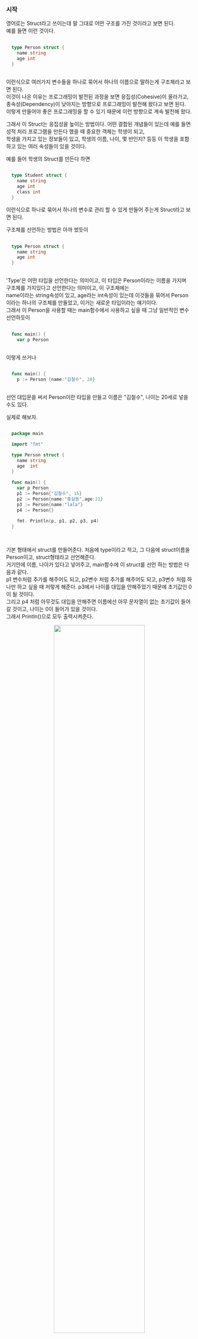 ### 시작
영어로는 Struct라고 쓰이는데 말 그대로 어떤 구조를 가진 것이라고 보면 된다. <Br />
예를 들면 이런 것이다.
``` Go
  
  type Person struct {
    name string
    age int
  }
  
```
이런식으로 여러가지 변수들을 하나로 묶어서 하나의 이름으로 말하는게 구조체라고 보면 된다. <br />
이것이 나온 이유는 프로그래밍이 발전된 과정을 보면 응집성(Cohesive)이 올라가고, 종속성(Dependency)이 낮아지는 방향으로 프로그래밍이 발전해 왔다고 보면 된다. <br />
이렇게 만들어야 좋은 프로그래밍을 할 수 있기 때문에 이런 방향으로 계속 발전해 왔다. <br />

그래서 이 Struct는 응집성을 높이는 방법이다. 어떤 결합된 개념들이 있는데 예를 들면 성적 처리 프로그램을 만든다 했을 때 중요한 객체는 학생이 되고, <br />
학생을 가지고 있는 정보들이 있고, 학생의 이름, 나이, 몇 반인지? 등등 이 학생을 포함하고 있는 여러 속성들이 있을 것이다. <br />

예를 들어 학생의 Struct를 만든다 하면 <br />
``` Go
  
  type Student struct {
    name string
    age int
    class int 
  }

```
이런식으로 하나로 묶어서 하나의 변수로 관리 할 수 있게 만들어 주는게 Struct라고 보면 된다. <br />

구조체를 선언하는 방법은 아까 썼듯이 <br />

``` Go
  
  type Person struct {
    name string
    age int
  }
  
```
'Type'은 어떤 타입을 선언한다는 의미이고, 이 타입은 Person이라는 이름을 가지며 구조체를 가지있다고 선언한다는 의미이고, 이 구조체에는 <br />
name이라는 string속성이 있고, age라는 int속성이 있는데 이것들을 묶어서 Person이라는 하나의 구조체를 만들었고, 이거는 새로운 타입이라는 얘기이다. <br />
그래서 이 Person을 사용할 때는 main함수에서 사용하고 싶을 때 그냥 일반적인 변수 선언하듯이 <br />
``` Go
  
  func main() {
    var p Person 
    
```
이렇게 쓰거나 <br />

``` Go
  
  func main() {
    p := Person {name:"김철수", 20}
    
```
선언 대입문을 써서 Person이란 타입을 만들고 이름은 "김철수", 나이는 20세로 넣을 수도 있다. <Br />

실제로 해보자. <br />

``` Go

  package main

  import "fmt"

  type Person struct {
    name string
    age  int
  }
  
  func main() {
    var p Person
    p1 := Person{"김철수", 15}
    p2 := Person{name:"홍길동",age:21}
    p3 := Person{name:"lala"}
    p4 := Person{}
    
    fmt. Println(p, p1, p2, p3, p4)
  }
  
  
```

기본 형태에서 struct를 만들어준다. 처음에 type이라고 적고, 그 다음에 struct이름을 Person이고, struct형태라고 선언해준다. <br />
거기안에 이름, 나이가 있다고 넣어주고, main함수에 이 struct를 선언 하는 방법은 다음과 같다. <br />
p1 변수처럼 추가를 해주어도 되고, p2변수 처럼 추가를 해주어도 되고, p3변수 처럼 하나만 하고 싶을 때 저렇게 해준다. p3에서 나이를 대입을 안해주었기 때문에 초기값인 0이 될 것이다. <br />
그리고 p4 처럼 아무것도 대입을 안해주면 이름에선 아무 문자열이 없는 초기값이 들어갈 것이고, 나이는 0이 들어가 있을 것이다. <br />
그래서 Println()으로 모두 출력시켜준다. <br />

<p align = "center"> <img src = "https://user-images.githubusercontent.com/33046341/96970056-14786900-154e-11eb-9929-c269a5b40058.png" width = 70%> </img></p>

출력 값을 보면 P는 변수를 그냥 선언했고, 아무런 값을 주지 않았기 떄문에 초기값이 들어갔고, 마찬가지로 p1 ~ p4도 입력한대로 출력된 것을 확인 할 수 있다. <br />
각각의 속성들을 가져오는 방법은 변수뒤에 '.'을 찍으면 그 안에 있는 속성들을 가져 올 수 있다. 이 방법으로 p를 수정해주자! <br />

``` Go

  package main

  import "fmt"

  type Person struct {
    name string
    age  int
  }

  func main() {
    var p Person
    p1 := Person{"김철수", 15}
    p2 := Person{name: "홍길동", age: 21}
    p3 := Person{name: "lala"}
    p4 := Person{}

    fmt.Println(p, p1, p2, p3, p4)

    p.name = "Kevin"
    p.age = 22

    fmt.Println(p)
  }

```
p의 이름과 나이를 변경해주었다. 결과를 보자 <br />
<p align = "center"> <img src = "https://user-images.githubusercontent.com/33046341/96970626-f101ee00-154e-11eb-839e-8e09e474d798.png" width = 70%> </img></p>

정상적으로 p가 잘 바뀐것을 확인할 수 있다. <br />

이게 Sturct의 기본적인 내용이다. <br />

아까도 말했지만 Sturct는 어떤 개념을 한 곳에 모아 놨다고 보면 된다. 이것들 대부분을 '객체'라고 보면 되고, 객체를 하나 만들었다고 보면 된다. <br />
어떤 프로그램을 만들 때 ER다이어그램이라고 하는 그래프가 있는데 이것은 프로그램에 드러나는 객체들이 어떤 것들이 있는지 뽑고 그 각 객체들이 서로 어떤 상호작용을 하는지를 나타내는 형태의 그래프인데 <br />
이 그래프를 만들어 놓으면 프로그램 할 때 거기에 맞춰서 프로그램 하면 편하다. <br />

그래서 예를 들면 성적처리 프로그램을 만든다고 했을 때 객체를 뽑아보면 성적처리의 객체는 학생이 있을 것이고, 성적이 있을 것이고, 성적을 입력하는 사람인 선생님이라는 객체도 있을 것이다. <br />
이런 Entity를 뽑을 수 있고, 서로 간에 어떤 릴레이션이 있는지 간략하게 보자. <br />

``` Text

  선생님 -------> 학생의 성적
         (입력)
         
  학생 --------> 자신의 성적
         (조회) 

```

우선 선생님이 성적을 입력한다. 그리고 학생은 자신의 성적을 조회 할 수 있다. <br />
이런식으로 객체들 간에 릴레이션을 뽑고, 각 릴레이션을 정의 하는 다이어그램이 ER 다이어그램인데 이 프로그램을 말할 때 필요한 개체(Entity)들이 어떤 개체들이 필요하고, <br />
이 각 개체들간에 어떤 상호작용을 하는지를 파악할 수 있고, 그것들을 구현하면 그 자체가 성적처리 프로그램이 된다. <Br />

그래서이 객체들은 Struct로 표현 할 수 있는데 과거 C언어에서는 이 Struct가 말 그대로 구조만 가지고 있었다. 그러니까 학생인 Student라는 Struct가 있을 때 <br />
이 Student의 구조는 이름과 나이 같은 속성들만 가지고 있는데 현대 언어(Golang)에서는 Struct에다가 기능을 더했다. 이것을 **FirstClass** 라고 하는데 <br />
어떤 객체가 있을 때 이 객체가 단순히 속성만 가지고 있는게 아니라 기능(메소드)도 가지고 있는 걸 **FirstClass** 라고 한다. <Br />

그래서 Go언어의 Struct는 **FirstClass** 이다. 그래서 기능을 추가해보자! <Br />
Person이라는 Struct가 있는데 기능을 추가해볼 것인데 기능이라는 것은 다름이 아니라 function이다. 그래서 이 속성에 해당하는 function을 추가할 수 있다. <br />

``` Go

  package main

  import "fmt"

  type Person struct {
    name string
    age  int
  }
  
  func (p Person) PrintName() { // 1
    fmt.Print(p.name) // 2
  }

  func main() {
    var p Person
    p1 := Person{"김철수", 15}
    p2 := Person{name: "홍길동", age: 21}
    p3 := Person{name: "lala"}
    p4 := Person{}

    fmt.Println(p, p1, p2, p3, p4)

    p.name = "Kevin"
    p.age = 22

    fmt.Println(p)
    
    p.PrintName() // 3
  }

```
1 : 함수 이름이 나오기 전에 괄호안에 어떤 타입이 가지고 있는 function인지를 나타내준다. 그래서 Person이 가지고 있는 기능이라는 의미이다. <br />
    그리고 그 이름을 "PrintName"이라고 이름을 지어주고, 이 함수의 입력값은 없는 것으로 작성한다. <br />
2 : 그래서 이 함수의 역할은 p의 이름을 출력하는 함수가 된다.
그래서 Person이라는 객체에 이런 기능(메소드)을 추가 했다고 볼 수 있다. <br />

3 : 이 함수를 사용하는 방법은 다음과 같다. <Br />

그 후 실행 시켜 보면 맨 마지막에 "Kevin"이 뜨는 것을 확인 할 수 있다. <br />
<p align = "center"> <img src = "https://user-images.githubusercontent.com/33046341/96973041-52778c00-1552-11eb-8d8d-73d558ee36d8.png" width = 70%> </img></p>

이제 성적처리프로그램을 만들것인데, 아까 ER다이어그램을 그렸듯이

``` Text

  학생 --------> 자신의 성적
         (조회) 
         
```
학생이 자신의 성적을 조회 하는데 여기서 '조회'는 기능 부분이 된다. 각 Struct간에 어떤 릴레이션을 기능으로 볼 수 있는데 메소드로 만들 수 있다. 이렇게 만들어보자!<Br />
``` Go

  package main

  import "fmt"

  type Student struct { // 1
    name string
    class  int

    grade Grade
  }

  type Grade struct { // 2
    name string
    grade string
  }
  
  func (s Student) ViewGrade() { // 3
    fmt.Println(s.grade)
  }
  
  func main() { // 4 
    var s Student
    s.name = "길동"
    s.class = 1
    
    s.grade.name = "과학"
    s.grade.grade = "C"
    
    s.ViewGrade()
  }

```

1 : 학생 Struct 선언. 이름과 반, 자신의 성적을 가지고 있다. <br />
2 : 점수 Struct 선언. 과목명, 과목 점수를 가지고 있다. <br />
3 : 성적을 조회하는 함수. <br />
4 : 다음과 같이 main함수에 각 형식에 맞게 데이터를 넣어준다. <br />

이제 출력시켜보자! <br />
<p align = "center"> <img src = "https://user-images.githubusercontent.com/33046341/96974261-f1e94e80-1553-11eb-8b25-f2d2097d3c1d.png" width = 70%> </img></p>
입력한대로 출력 되는 것을 확인 할 수 있다. <br />

다만 Student에서 알아야 할 것은 int, string은 Golang에서 자체로 지원하는 타입이고 Grade는 만든 타입이라는 점이다. <br />
그래서 Student는 grade라는 성적을 가지고 있고, ViewGrade이라는 메소드를 가지고 있다. <br />

이 Struct는 이 외에도 기능이 굉장히 많다. Golang에서 대응되는 것이 C#, Java, C++에서는 class와 같은 것이라고 보면 된다. <br />
이게 바로 객체지향 프로그램(OOP)의 가장 기본이 되는 개념이기 때문에 굉장히 중요하다. <br />

그리고 Golang에서 특이한게 메소드가 Struct안에서 정의 되는게 아니라 바깥에서 정의 되는 것이 다른 점이다. <br />
그리고 메소드라고 하지만 일반 함수와 같다. 그래서 어떻게도 표시 할 수 있냐면

``` Go
  
  func (s Student) ViewGrade() {
    fmt.Println(s.grade)
  }
  
  func ViewGrade(s Student) {
    fmt.Println(s.grade)
  }
  
  func main() {
    s.ViewGrade()
    ViewGrade(s)
  }
  
```
이렇게도 표현할 수 있다. 위의 것은 어떤 객체에 속한 메소드이고, 아래 것은 개체에 속하지 않는 그냥 함수인데 기능은 똑같다. <br />
호출하는 방법은 객체에 속한 메소드는 이렇게 s에 '.'을 찍고 호출해주고,  일반 함수는 입력값을 s로 집어넣으면 된다. <br />
출력해보면 다음과 같다.<br />

<p align = "center"> <img src = "https://user-images.githubusercontent.com/33046341/96975301-3f19f000-1555-11eb-9e72-f006c68612e8.png" width = 70%> </img></p>

한가지 주의할 점이 있는데 가령 Student에 성적을 입력하는 기능이 있다고 보자.  <br />

``` Go
    package main

    import "fmt"

    type Student struct { 
      name string
      class  int

      grade Grade
    }

    type Grade struct {
      name string
      grade string
    }

    func (s Student) ViewGrade() { 
      fmt.Println(s.grade)
    }
    
    func (s Student) InputGrade(name string, grade string) {
      s.grade.name = name
      s.grade.grade = grade
    }
  
    func ViewGrade(s Student) {
      fmt.Println(s.grade)
    }

    func main() { 
      var s Student
      s.name = "길동"
      s.class = 1

      s.grade.name = "과학"
      s.grade.grade = "C"

      s.ViewGrade()
      ViewGrade(s)
      
      s.InputGrade("수학", "A+")
      s.ViewGrade()
    }
  
```
이렇게 성적을 입력하는 함수를 만들고, s의 성적을 입력하고, s를 다시 출력시키면 <br />

<p align = "center"> <img src = "https://user-images.githubusercontent.com/33046341/96976135-6c1ad280-1556-11eb-9c28-07852ceafed6.png" width = 70%> </img></p>

분명히 "수학", "A+"로 입력을 했는데 출력 값은 "과학", "C"가 되었다. <br />

이게 중요한 문제인데 Golang에서 함수 호출의 변수는 무조건 무조건 복사로 일어난다. <br />
InputGrade()는 Student의 메소드이지만 그 안에 있는 함수의 입력값들이 모두 복사가 된다. 그래서 s Student도 복사가 되고, name string, grade string도 복사가 된다. <br />

가령 예를 들어서 
``` Go

  func Add(x, y int) {
  
  }
  
  func main() {
    a := 2 
    b := 3
    
    Add(a,b)
  }
  
```

Add라는 함수가 있고, 이 Add의 a,b를 호출하면 a라는 값이 복사되어 x는 2가 되고, y는 3이 되는데 <br />
main함수에 있는 a와 Add함수에 있는 x와 b와 y는 서로 다른 것이다. <br />

그렇기 때문에 여기서
``` Go 

  

``` Go
    package main

    import "fmt"

    type Student struct { 
      name string
      class  int

      grade Grade
    }

    type Grade struct {
      name string
      grade string
    }

    func (s Student) ViewGrade() { 
      fmt.Println(s.grade)
    }
    
    func (s Student) InputGrade(name string, grade string) {
      s.grade.name = name
      s.grade.grade = grade
    }
    
    func InputGrade(s student, name string, grade string) {
      s.grade.name = name
      s.grade.grade = grade
    }
  
    func ViewGrade(s Student) {
      fmt.Println(s.grade)
    }

    func main() { 
      var s Student
      s.name = "길동"
      s.class = 1

      s.grade.name = "과학"
      s.grade.grade = "C"

      s.ViewGrade()
      ViewGrade(s)
      
      s.InputGrade("수학", "A+")
      s.ViewGrade()
    }
      
  ```
  
<code> s.InputGrade("수학", "A+") </code> 이 부분의 s는 InputGrade 함수의(메소드지만) 입력값으로 처리가 되는 것이다. <br />
그래서 수학, A+은 InputGrade함수의 입력 값이된다. s, name, grade모두 입력값이 된다. <br />
그런식으로 봤을 때 이 값들은 복사되어 넘어가기 때문에 <code>s.InputGrade("수학", "A+")</code>의 s와 <code>InputGrade(s student, name string, grade string)</code>의 s는 서로 다른 값이다. <br />
서로 메모리 변수를 가지고 있다고 보면 되고, 서로 값만 복사되서 같을 뿐이지 서로 다르다. <br />
그래서 <code>InputGrade(s student, name string, grade string)</code>의 과목명과 성적을 바꾼다 하더라도 실제 s의 name이 바뀌지 않는다. <br />

그래서 저것들 변경시키기 위해서는 포인터가 필요하다. <br />
함수 호출 과정에서는 무조건 복사로 일어난다는 것, 복사가 일어났을 때 값이 전달 되는 것이지 그 메모리가 그대로 전달되는 것이 아니라는 것이다. <br />
그래서 이것들을 해결하기 위해서는 '포인터'가 나온 것이다. <br />
